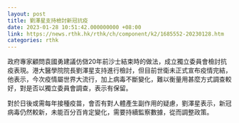 ```yaml
---
layout: post
title: 劉澤星支持檢討新冠抗疫　
date: 2023-01-28 10:51:42.000000000 +08:00
link: https://news.rthk.hk/rthk/ch/component/k2/1685552-20230128.htm
categories: rthk
---
```


政府專家顧問袁國勇建議仿傚20年前沙士結束時的做法，成立獨立委員會檢討抗疫表現。港大醫學院院長劉澤星支持進行檢討，但目前世衛未正式宣布疫情完結，他表示，今次疫情屬世界大流行，加上病毒不斷變化，難以衡量用甚麼方式調查較好，對是否以獨立委員會調查，表示有保留。

對於日後或需每年接種疫苗，會否有對人體產生副作用的疑慮，劉澤星表示，新冠病毒仍然較新，未能百分百肯定變化，需要持續監察數據，從而調整政策。
